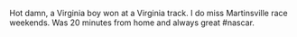 <!--
id: 1392953804
link: http://kevinisom.info/post/1392953804/hot-damn-a-virginia-boy-won-at-a-virginia-track
slug: hot-damn-a-virginia-boy-won-at-a-virginia-track
date: Mon Oct 25 2010 11:51:17 GMT+1300 (NZDT)
raw: {"blog_name":"kevinisom","id":1392953804,"post_url":"http://kevinisom.info/post/1392953804/hot-damn-a-virginia-boy-won-at-a-virginia-track","slug":"hot-damn-a-virginia-boy-won-at-a-virginia-track","type":"text","date":"2010-10-24 22:51:17 GMT","timestamp":1287960677,"state":"published","format":"html","reblog_key":"PLApxOA3","tags":[],"short_url":"http://tmblr.co/Zw68Yy1J1idC","highlighted":[],"feed_item":"http://twitter.com/kev_nz/statuses/28629241741","from_feed_id":"650289","note_count":0,"title":null,"body":"<p>Hot damn, a Virginia boy won at a Virginia track. I do miss Martinsville race weekends. Was 20 minutes from home and always great #nascar.</p>"}
publish: 2010-10-025
tags: 
title: null
-->


Hot damn, a Virginia boy won at a Virginia track. I do miss Martinsville
race weekends. Was 20 minutes from home and always great \#nascar.


